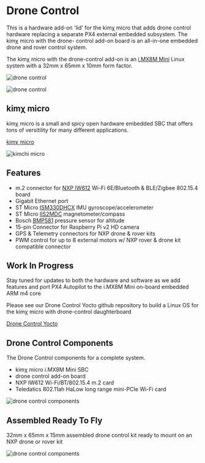 # Drone Control

This is a hardware add-on 'lid' for the kimχ micro that adds drone control hardware
replacing a separate PX4 external embedded subsystem. The kimχ micro with the drone-
control add-on board is an all-in-one embedded drone and rover control system.

The kimχ micro with the drone-control add-on is an [i.MX8M Mini](https://www.nxp.com/products/processors-and-microcontrollers/arm-processors/i-mx-applications-processors/i-mx-8-applications-processors/i-mx-8m-mini-arm-cortex-a53-cortex-m4-audio-voice-video:i.MX8MMINI) Linux system with a 
32mm x 65mm x 10mm form factor.

![drone control](https://teledatics.com/drone-control/images/drone-control-front.jpg)

![drone control](https://teledatics.com/drone-control/images/drone-control-back.jpg)

## kimχ micro

kimχ micro is a small and spicy open hardware embedded SBC that offers tons of
versitility for many different applications.

[kimχ micro](https://github.com/groupgets/kimchi-micro)

![kimchi micro](https://labs.groupgets.com/kimchi-micro/images/kimchi-front.jpg)

## Features

* m.2 connector for [NXP IW612](https://www.nxp.com/products/wireless/wi-fi-plus-bluetooth-plus-802-15-4/2-4-5-ghz-dual-band-1x1-wi-fi-6-802-11ax-plus-bluetooth-5-2-plus-802-15-4-tri-radio-solution:IW612) Wi-Fi 6E/Bluetooth & BLE/Zigbee 802.15.4 board
* Gigabit Ethernet port
* ST Micro [ISM330DHCX](https://www.st.com/en/mems-and-sensors/ism330dhcx.html) IMU gyroscope/accelerometer
* ST Micro [IIS2MDC](https://www.st.com/en/mems-and-sensors/iis2mdc.html) magnetometer/compass
* Bosch [BMP581](https://www.bosch-sensortec.com/products/environmental-sensors/pressure-sensors/bmp581/) pressure sensor for altitude
* 15-pin Connector for Raspberry Pi v2 HD camera
* GPS & Telemetry connectors for NXP drone & rover kits
* PWM control for up to 8 external motors w/ NXP rover & drone kit compatible connector


## Work In Progress

Stay tuned for updates to both the hardware and software as we add features and port
PX4 Autopilot to the i.MX8M Mini on-board embedded ARM m4 core

Please see our Drone Control Yocto github repository to build a Linux OS for the kimχ 
micro with drone-control daughterboard

[Drone Control Yocto](https://github.com/teledatics/drone-control-yocto)

## Drone Control Components

The Drone Control components for a complete system.

* kimχ micro i.MX8M Mini SBC
* drone control add-on board
* NXP IW612 Wi-Fi/BT/802.15.4 m.2 card
* Teledatics 802.11ah HaLow long range mini-PCIe Wi-Fi card

![drone control components](https://teledatics.com/drone-control/images/drone-control-complete.jpg)

## Assembled Ready To Fly

32mm x 65mm x 15mm assembled drone control kit ready to mount on an NXP drone or rover kit

![drone control components](https://teledatics.com/drone-control/images/drone-control-assembled.jpg)
